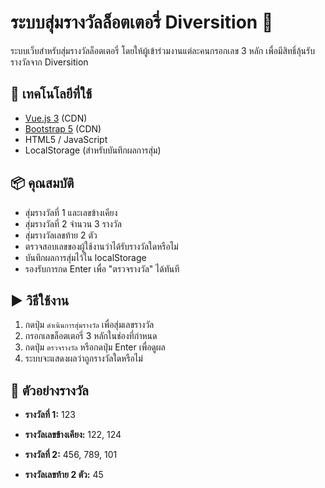 ﻿# ระบบสุ่มรางวัลล็อตเตอรี่ Diversition 🎉

ระบบเว็บสำหรับสุ่มรางวัลล็อตเตอรี่ โดยให้ผู้เข้าร่วมงานแต่ละคนกรอกเลข 3 หลัก เพื่อมีสิทธิ์ลุ้นรับรางวัลจาก Diversition

## 🔧 เทคโนโลยีที่ใช้

- [Vue.js 3](https://vuejs.org/) (CDN)
- [Bootstrap 5](https://getbootstrap.com/) (CDN)
- HTML5 / JavaScript
- LocalStorage (สำหรับบันทึกผลการสุ่ม)

## 📦 คุณสมบัติ

- สุ่มรางวัลที่ 1 และเลขข้างเคียง
- สุ่มรางวัลที่ 2 จำนวน 3 รางวัล
- สุ่มรางวัลเลขท้าย 2 ตัว
- ตรวจสอบเลขของผู้ใช้งานว่าได้รับรางวัลใดหรือไม่
- บันทึกผลการสุ่มไว้ใน localStorage
- รองรับการกด Enter เพื่อ "ตรวจรางวัล" ได้ทันที

## ▶️ วิธีใช้งาน

1. กดปุ่ม `ดำเนินการสุ่มรางวัล` เพื่อสุ่มเลขรางวัล
2. กรอกเลขล็อตเตอรี่ 3 หลักในช่องที่กำหนด
3. กดปุ่ม `ตรวจรางวัล` หรือกดปุ่ม Enter เพื่อดูผล
4. ระบบจะแสดงผลว่าถูกรางวัลใดหรือไม่

## 🧪 ตัวอย่างรางวัล

- **รางวัลที่ 1:** 123
- **รางวัลเลขข้างเคียง:** 122, 124
- **รางวัลที่ 2:** 456, 789, 101

- **รางวัลเลขท้าย 2 ตัว:** 45
